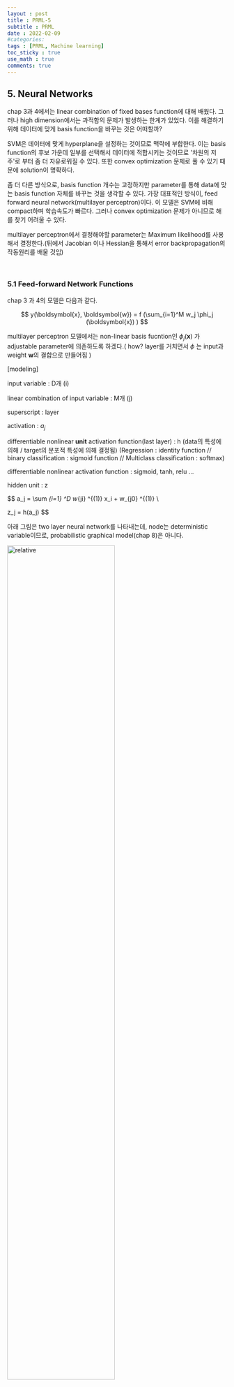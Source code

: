 ```yaml
---
layout : post
title : PRML-5
subtitle : PRML
date : 2022-02-09
#categories:
tags : [PRML, Machine learning]
toc_sticky : true
use_math : true
comments: true
--- 
```



## 5. Neural Networks

chap 3과 4에서는 linear combination of fixed bases function에 대해 배웠다. 그러나 high dimension에서는 과적합의 문제가 발생하는 한계가 있었다. 이를 해결하기 위해 데이터에 맞게 basis function을 바꾸는 것은 어떠할까? 

SVM은 데이터에 맞게 hyperplane을 설정하는 것이므로 맥락에 부합한다. 이는 basis function의 후보 가운데 일부를 선택해서 데이터에 적합시키는 것이므로 '차원의 저주'로 부터 좀 더 자유로워질 수 있다. 또한 convex optimization 문제로 풀 수 있기 때문에 solution이 명확하다.

좀 더 다른 방식으로, basis function 개수는 고정하지만 parameter를 통해 data에 맞는 basis function 자체를 바꾸는 것을 생각할 수 있다. 가장 대표적인 방식이, feed forward neural network(multilayer perceptron)이다. 이 모델은 SVM에 비해 compact하며 학습속도가 빠르다. 그러나 convex optimization 문제가 아니므로 해를 찾기 어려울 수 있다. 

multilayer perceptron에서 결정해야할 parameter는 Maximum likelihood를 사용해서 결정한다.(뒤에서 Jacobian 이나 Hessian을 통해서 error backpropagation의 작동원리를 배울 것임)


<br>


### 5.1 Feed-forward Network Functions

chap 3 과 4의 모델은 다음과 같다.

$$
y(\boldsymbol{x}, \boldsymbol{w}) = f (\sum_{i=1}^M w_j \phi_j (\boldsymbol{x}) )
$$

multilayer perceptron 모델에서는 non-linear basis fucntion인 $\phi_j (\boldsymbol{x})$ 가 adjustable parameter에 의존하도록 하겠다.( how? layer를 거치면서 
$\phi$ 는 input과 weight 
$\boldsymbol{w}$의 결합으로 만들어짐 )

[modeling]

input variable : D개 (i)

linear combination of input variable : M개 (j)

superscript : layer

activation : 
$a_j$

differentiable nonlinear **unit** activation function(last layer)  : h (data의 특성에 의해 / target의 분포적 특성에 의해 결정됨) (Regression : identity function // binary classification : sigmoid function // Multiclass classification : softmax)


differentiable nonlinear activation function  : sigmoid, tanh, relu ... 

hidden unit : z

$$
a_j = \sum _{i=1} ^D w_{ji} ^{(1)} x_i + w_{j0} ^{(1)} \\

z_j = h(a_j)
$$

아래 그림은 two layer neural network를 나타내는데, node는 deterministic variable이므로, probabilistic graphical model(chap 8)은 아니다. 

<img src='{{"/assets/img/prml-5-1.png"| relative_url}}'  width="70%" height="70%" title="1" alt='relative'>

식과 그림에서도 알 수 있듯, 각 layer는 perceptron 모델과 매우 유사하다. 결국 perceptron 모델 또한 에러를 줄이는 perceptron parameter w를 결정하고자 한다. 그러나 perceptron 모델은 class를 +1 과 -1 로 나누는 데에서 activation function이 step function인 반면, neural network에서는 differentiable 하다는 것이 차이라 할 수 있다. 

만약 hidden unit이 linear라면 결국 식 (5.7) 와 같이 중첩해서 식을 쓸 필요가 없고, input 과 output만이 있는 매우 simple한 모델을 만들 수 있을 것이다. 이러한 형태는 나중에 12장에서 배울 principal component analysis와 매우 유사하다고 할 수 있다.


network architecture에서 자주 사용되는 skip-layer connection은 경사소실을 막아, sparse 모델이 특정 gredient에만 영향을 크게 받는 것을 방지한다.

"모든 input 과 oupter이 hidden layer 에 의해 연결된다면 weight는 어떻게 정할 것인가 => maximum likelihood and Bayesian apporach "

아래 그림은 hidden unit과 network 학습 결과를 보여준다.


<img src='{{"/assets/img/prml-5-2.png"| relative_url}}'  width="70%" height="70%" title="1" alt='relative'>


<img src='{{"/assets/img/prml-5-3.png"| relative_url}}'  width="70%" height="70%" title="1" alt='relative'>


<br>


#### 5.1.1 Weight-space symmetries

feed-forward network의 특징 중 하나는, weight vector에 대한 multiple distinct choice 가 결국 같은 mapping function을 만들어 낸다는 것이다. 

ex1 ) tanh function와 같은 기함수의 특징을 활용할 때 M개의 hidden unit에 대해 $2^M$ 개의 weight vector가 동일한 network를 만들어 낼 것이다. 

ex2 ) hidden unit의 순서를 바꾸면 된다.  


<br>


### 5.2 Network Training


polynomial curve fitting(chap 1) 에서는 sum of square error function을 minimize 하는 parameter 값을 추정하는 것을 배웠다. neural network에서도 마찬가지로 parameter를 추정하는 것이 중요하다. 

우선 network output에 대한 확률적 접근을 할 수 있다.

target $\boldsymbol{t}$ 가 Gaussian distribution을 따른다고 생각해보자. Regression setting에서 unit activation function을 생각하면 parameter에 대한 MLE를 찾을 수 있다. 또한 Gaussian 가정 하에서는 likelihood function을 최대화 하는 것은 sum of square error function을 최소화 하는 것과 같다. 

가우시안의 경우에는 convex 문제를 쉽게 풀 수 있지만, 실제로 많은 경우에는 network function이 non-linearity를 가지고 있고, error function 또한 마찬가지이다. => analytic 하게 구해야 한다.


binary classification의 경우는 maximum likelihood 방식으로 parameter를 추정하는 것이 cross entropy error function을 최소화 하는 것과 동일하다. (sum of square error는 학습의 속도 또한 느리며, ML 방식에서 도출할 수 없는 error 이므로 generalization이 어렵다) 또한 target이 특정 분포를 따르는 것이 아니라, 0 또는 1로 명확하게 labelling 되어 있기 때문에 분산을 정의할 필요가 없다. 


binary classification with multiple target의 경우, linear classification은 각 linear model이 output과 각각 linearly independent 하게 영향을 주지만, neural network에서는 각 input이 각 output에 non-linearly 영향을 준다는 것이다. 

<br>


#### 5.2.1 Parameter optimization

geometric apporach

<img src='{{"/assets/img/prml-5-4.png"| relative_url}}'  width="70%" height="70%" title="1" alt='relative'>



weight space에서 $\delta \boldsymbol{w}$ 만큼 움직였을 때, error function의 변화는 
$\delta E \simeq \delta \boldsymbol{w}^T \nabla E(\boldsymbol{w}$) 이고 이때 gredient는 error를 가장 많이 줄이는 방향이다. 따라서 gredient가 0에 매우 근사할 때 error를 가장 작게 하는 값에 도달했다고 할 수 있다.

"Points at which the gradient vanishes are called stationary points and may be further classified into minima, maxima, and saddle point"

Network 안에는 수많은 inequivalent stationary point 와 inequivalent minima 가 존재한다. 그러나 반드시 global minima를 찾을 필요는 없으며 존재하지 않을 수도 있다. 실제로 할 수 있는 것은 local minima 후보지를 몇개 선정한 다음 이를 비교해서 최적의 값을 찾는 것이다. 

(Newton-Rhapson 방법과 같이 iterative하게 parameter 값을 추정해야할 경우도 있다.)

<br>

<br>


### 5.5 Regularization in Neural Networks

hidden unit의 개수는 모델을 설계할 때 정하는 free parameter이며 모델 자체의 성능을 결정하게 된다. 한 방법으로 maximum likelihood setting을 통해서 최적의 hidden unit 개수를 결정할 수도 있을 것이다. 아래 그림은 hidden unit의 개수에 따른 fitting 결과를 보여준다.

<img src='{{"/assets/img/prml-5-5.png"| relative_url}}'  width="70%" height="70%" title="1" alt='relative'>

overfitting을 방지하는 방법으로는 초기에 hidden unit의 개수를 매우 큰 모형을 만든 다음 데이터를 적합해가면서 sparse한 모형을 만들어 내는 방식이 있다. 이를 위해 regularized error를 설정하는 것을 생각해볼 수 있다.(weight decay) 또한, 이전에도 배웠지만 L2 regularization 하에서 최적의 계수를 찾는 것은 gaussian prior에서 MAP를 찾는 것과 동일하다. 

$$
\tilde E(\boldsymbol{w}) =E(\boldsymbol{w}) + \frac{\lambda}{2}\boldsymbol{w}^T\boldsymbol{w}
$$




또다른 방법으로는 validation set을 통해서도 적절한 hidden unit의 개수를 설정할 수 있을 것이다(또한 hidden unit을 만드는 weight를 결정할 수 있을 것이다)


<br>

#### 5.5.1 Consistent Gaussian Priors

weight decay의 한계는 neural network mapping에서 weight에 대한 transformation(scaling)
과 일치하지 않는 부분이 있다는 것이다. 

기존 데이터를 transform한 데이터를 생각해보자. 두 데이터를 모델을 통해 train 했을 때, 일반적으로 weight 는 다르겠지만 두 모델의 동일한 layer의 weight는 linear transform으로 서로 표현될 수 있을 것이다. 이때에 regularization을 생각해보자. linear transform에 의해 변형된 데이터이므로, regularization 또한 동일한 데이터(변수)에 적용되어야 할 것이다.

그러나 위에서 본 regularized error 는 이러한 점을 만족하지 못한다.(layer 별로 activation function이 다르기 때문에 regularization 또한 다르게 적용되어야 한다) 이를 위해 새로운 regularization term을 제시한다. $\mathcal{w}_1$ 은 첫번째 layer, 
$\mathcal{w}_2$ 는 두번째 layer를 의미한다. 

$$
\frac{\lambda_1}{2}\sum_{w \in \mathcal{w}_1}w^2 + \frac{\lambda_2}{2}\sum_{w \in \mathcal{w}_2}w^2
$$

weight의 prior를 고려한다면 prior는 다음과 같다.(regularizer can be interpreted as the negative loarithm of prior)

$$
p(\boldsymbol{w}) \propto exp(- \frac{1}{2} \sum_k \alpha_k ||\boldsymbol{w}||_k^2)
$$



<br>

#### 5.5.2 Early stopping

모델의 복잡성을 control하는 방법으로 regularization의 대안으로 early stopping을 제시한다. network training에서는 error는 비증가(non-increasing) 함수이다. 그러나 validation set을 통해 모델 검증을 해보면 training의 횟수가 늘어날수록, 즉 데이터에 과적합이 되는 경우 오히려 error가 커지는 현상을 발견할 수 있다. 즉, 적절한 training 횟수를 위해 early stopping이 필요하다.  

또한 자유도에 대한 내용이 언급되고 있다. 저자는 모델 학습이 진행될수록 네트워크의 degree of freedom이 증가할 것이라 말하고 있다. 모델 초기에는 모든 weight들이 동일하게 가중치를 가지고 있는 상태이나 training 동안 모델이 데이터에 적합되면서 일부 weight은 커지고 또 일부 weight은 작아지기 때문에 df의 값은 상대적으로 training 을 반복하면서 커진다고 할 수 있다.


<br>

#### 5.5.3 Invariances

pattern recognition에서 input의 tranforming에 대해서 결과가 바뀌어서는 안된다. 예를들어 input data의 position을 바꾼다거나, 혹은 사이즈를 바꾼다거나 하는 등의 transforming은 결과값을 다르게 만들어서는 안될 것이다. 

만약 데이터가 매우 많다면 모델의 invariance는 자연스럽게 학습될 것이다. 많은 데이터 안에서는 자연스럽게 여러가지 transforming에 대한 것을 학습할 수 있기 때문이다. 그러나 데이터가 많지 않다면?? 요구되는 invariant 가 매우 많다면?? 

이에 대한 대안으로 책에서는 4가지를 제시한다

1. data augmentation(replication을 batch 각각에 넣어주면 더 좋을 것)

2. regularization term(transforming을 제한, 뒤에 나오는 tangent propagation)

3. tranformation과 관련없는 변수를 미리 추출

4. network 모델 자체에 invariance properties를 만들어 놓음. (local receptive fields, shared weights)



<br>

#### 5.5.4 Tangent propagation

continuous transformation에 대해서만 고려해보자.(rotation not reflection)

특정 변환에 의해서 D 차원 input space 에서 M차원의 manifold로 변형될 수 있다. 아래 그림을 보자.

<img src='{{"/assets/img/prml-5-6.png"| relative_url}}'  width="70%" height="70%" title="1" alt='relative'>

$\xi$에 의해 transformation이 되고 있고 이러한 변형을
$s(x_n, \xi)$ 라고 할 수 있다. 
이때 point $x_n$에서 tangent 값은 아래와 같다.

$$
\tau_n = \frac {\partial s(x_n, \xi)}{\partial \xi} |_{\xi = 0}
$$


output에 대한 derivative 는 아래와 같다.

$$
\frac{\partial y_k}{\partial \xi} | _{\xi=0} = \sum_{i=1}^D \frac{\partial y_k}{\partial x_i} \frac{\partial x_i}{\partial \xi} |_{\xi=0} = \sum_{i=1}^D J_{ki} \tau_i

$$


이를 활용해서 error function을 변형해보자. 

regularization coefficient $\lambda$와 regularization function 
$\Omega$ 에 대해서 

$$
\Omega = \frac{1}{2} \sum_n \sum_k ( \frac{\partial y_k}{\partial \xi} | _{\xi=0} )^2
$$

$$
\tilde E = E + \lambda \Omega
$$

라고 둘 수 있다. 만일 transformation에 대해서 network mapping function이 invariant 하다면 regularization function $\Omega$는 zero가 될 것이다. 
또한 $\lambda$ 값은 데이터에 대한 fitting과 invariant property에 대한 학습을 조절해주는 역할을 한다.  

이를 통해 볼때, regularization function은 결국 Jacobian을 통해 weight 에 영향을 받는다. 그러므로 backpropagation 방식과 동일하게 regularizer의 derivative를 구해 적절한 weight을 업데이트한다. 즉 tangent propagation 방식은 앞에서 학습한 regularization과 그 방식이 거의 유사한 것이다. 

비슷한 테크닉으로, tangent distance는 nearest-neighbour classifier와 같은 distance 기반의 분석법에서 invariance property를 찾아낼 수 있다.

<br>


#### 5.5.6 Convolutional networks

5.5.3에서 나오는 4가지 방법 중 마지막 방법을 설명해보도록 하겠다. 이 단락에서는 network 구조 자체에 invariance properties를 만들고자 한다. 이러한 시도는 이미지 데이터 처리에 사용되는 convolutional neural network의 기반이 되었다. 

미묘한 변화까지도 감지하기 위한 네트워크 구조를 만들기 위해 fully connected network를 만들 수도 있을 것이다. 그러나 '이미지' 데이터는 주변 데이터들과 큰 상관관계를 갖는다는 특성이 있다. 그러므로 vision 분야에서는 *local feature* 를 찾아내려는 시도를 많이하고 있다.(cnn의 핵심 = feature extraction)

convolutional neural network는 local feature를 찾기 위해 local receptive field // weight sharing // subsampling 이라는 3가지 개념을 제시한다.

input image는 sharing weight을 통해서 학습이 되고, image의 subregion으로부터 weight와 bias를 통해 unit으로 이뤄진 feature map을 만든다. 여기서 각 unit들은 feature detector의 역할을 한다. 혹여나 이미지가 이동된다고 하더라도, feature map에서의 활성위치(unit) 만 바뀌면 되기 때문에 invariance가 유지된다. 

convolutional unit의 output은 subsampling layer의 input을 만든다. subsampling unit은 feature map의 정보를 보다 압축한다. 따라서 image shift 가 발생하는 경우 이를 보다 민감하게 찾게 된다.(pooling과 유사?)

이를 정리하면 Convolutional neural network를 다음과 같은 구조로 표현할 수 있다.

<img src='{{"/assets/img/prml-5-7.png"| relative_url}}'  width="70%" height="70%" title="1" alt='relative'>


<br>

#### 5.5.7 Soft weight sharing

모델 복잡도를 통제하는 방법 중 하나로 그룹화를 한 뒤 동일한 weight을 주는 것을 들 수 있다. 이 방법은 translation invariance를 위한 방법 중 하나이기도 하다. 이 방법은 weight에 대한 제약이 선행(그룹 간 weight의 평균, 그룹내 weight의 분산)되어야 하며, soft한 제약을 통해 특정 그룹의 weight가 similar value를 갖도록 한다.  

따라서 이 방식은 결국 mixture model을 고려하는 것과 동일시된다. 확률밀도함수는 다음과 같다

$$
\begin{align}
& p(w_i) = \sum _{j=1} ^ M \pi_j \mathcal{N}(w_i | \mu_j, \sigma_j^2) \\

& p(\boldsymbol{w}) = \prod _i p(w_i)
\end{align}
$$

negative loagrithm(ML을 극대화하는 것과 동일)을 통해 regularization function을 다음과 같이 만들 수 있다.

$$
\Omega(\boldsymbol{w}) = - \sum_i ln (\sum_{j=1} ^M \pi_j \mathcal{N}(w_i | \mu_j, \sigma_j^2))
$$

total error function은 아래와 같다.

$$
\tilde E(\boldsymbol{w}) = E(\boldsymbol{w}) + \lambda \Omega(\boldsymbol{w})
$$

이와 같이 정의한 error는 weight w와 파라미터인 $\pi, \mu, \sigma$ 에 의해 minimize된다. 그 방법으로는 conjugate-gradients 혹은 quasi-Newton method 같은 것으로 weight를 업데이트하면서 동시에 EM알고리즘을 통해 mixture distribution의 파라미터 값을 업데이트하는 방식이 있다.(공동 최적화를 통한 수치적 안정성)


total error function에 대한 derivative 를 구하기 위해서 우선 coefficient 인 $\pi$ 에 대한 prior를 먼저 설정한 뒤, posterior를 나타낸다.


$$
\textrm{posterior} \ \ \gamma_j(w) = \frac {\pi_j \mathcal{N}(w|\mu_j, \sigma_j ^2)}{\sum_k \pi_j \mathcal{N}(w|\mu_j, \sigma_j ^2)}
$$


이때 total error function에 대한 derivative를 살펴보자. weight에 대한 derivative 는 다음과 같다.


$$
\frac {\partial \tilde E}{\partial w_i} = \frac {\partial E}{\partial w_i} + \lambda \sum_j \gamma_j(w_i) \frac {(w_i - \mu_j)}{\sigma^2 _j}
$$

식을 자세히 보면 regularization term은 weight을 $j^{th}$  Gaussian의 중심으로 모으는 역할을 하고 있음을 알 수 있다(표준화)

비슷하게 $\mu , \sigma $ 에 대해서도 derivative 를 구할 수 있으며, 의미는 비슷하다.(sharing, grouping)

만일 $\sigma^2 _j = exp(\eta_j)$ 라고 둔다면 분산의 값이 0이 되는 경우를 막을 수 있으므로 유용하다.(9장 mixture model에서 설명)

mixing coefficient에 대한 제약을 위해(합 1) softmax function을 사용할 수 있으며 여기서 또한 의미를 찾아낼 수 있다. 



<br>


### 5.6 Mixture Density Networks

supervised learning의 목적은 조건부분포 
$p(t | x)$
를 구하고자 하는 것이다. 그러나 실제 문제들에서 Gaussian을 가정하는 것은 잘못된 결과를 이르게 할 수도 있다. 

causality를 기반으로 한 forward problem은 many to one의 문제로 인과관계에 의한 정확한 결과를 예측할 수 있다. 반면 inverse problem을 생각해보자. 즉 one to many 의 문제를 푸는 것으로, 어떤 현상들이 발생했을 때 이를 바탕으로 특정사건이 일어날 것이라 예측할 수 있을지 단정짓기 어렵다. (명확한 인과관계가 밝혀지지 않는 이상 어떠한 결과를 가져올지 단정짓기 어렵다) 

아래 그림은 forward problem과 inverse problem을 설명한다.

<img src='{{"/assets/img/prml-5-8.png"| relative_url}}'  width="70%" height="70%" title="1" alt='relative'>

그럼 조건부분포를 찾기위한 일반적인 framework는 없을까?

이 책에서는 mixture density network를 제시한다. 즉 mixing coefficients 와 component density 모두를 input vector X에 대한 flexible function으로 생각하는 것이다. 

Gaussian components 를 가정한다면 아래와 같은 모델을 만들 수 있다

$$
p(t|x) = \sum _{k=1} ^K \pi_k(x) \ \mathcal{N}(t|\mu_k(x), \sigma_k ^2 (x))
$$

이 모델은 input vector에 의해 component의 분산이 영향을 받는 heteroscedastic model(이분산성 모델)이다.

mixture 모델에서 $\pi_k(x), \mu_k (x),  \sigma_k ^2 (x)$ 는 neural network 모델의 output에 영향을 받는다. 즉 mixture model의 parameter를 찾는 데에 hidden unit이 모두 공유된다. 그래서 만약 L개의 mixture component와 output t가 K개의 component를 가진다면 network는 L 개의 output unit activation $a_k ^ {\pi}$ 과
K개의 output $a_k ^ {\sigma}$, 
L x K 개의 output  $a_{kj} ^ {\mu}$ 를 갖게 될 것이다. 

즉 network의 output 수는 (K+2)L 이며 mixture를 고려하지 않을 때에는 K 개의 output 만을 가진다는 데에서 비교된다.


이때 coefficeint의 조건과, 분산값이 양이 된다는 조건을 만족시키기 위해 softmax output form이나 exponential을 활용하면 error function은 다음과 같다. 

$$
E(w) = - \sum _{n=1} ^N ln \ \{ \sum_{k=1}^k \pi_k(x_n,\boldsymbol{w}) \mathcal{N}(t_n | \mu_k(x_n, \boldsymbol{w}), \sigma_k^2(x_n, \boldsymbol{w})    \}
$$

derivative 를 구하는 방식은 5.5.7에서와 유사하게 생각할 수 있을 것이며, mixture model이므로 prior를 정의하고 posterior를 도입하도록 한다.

[figure 5.21]

교재에서 제시하는 toy example을 볼 때, 찾고싶은 조건부분포 $p(t|x)$는 그림 (c)에서처럼 multimodal이다. 

mixture model을 통해 $p(t|x)$를 구하게 되면 이를 활용한 대표값을 구할 수 있다 => 
$E(\boldsymbol{t}|x) , E(||\boldsymbol{t} - E(\boldsymbol{t}|x)||^2|x) $

그러나 평균값이 항상 데이터를 잘 나타낸다고 할 수는 없다. 로봇팔 문제를 생각해보면 inverse problem에서 두가지 가능한 해의 평균이 옳은 답이라 말하기는 힘들다. 이를 해결하기 위해서는 가능성이 높은 성분의 평균값을 각각의 x값에 대해 구하는 것이다. 이는 그림 (d)에서 잘 나타난다.


<br>

